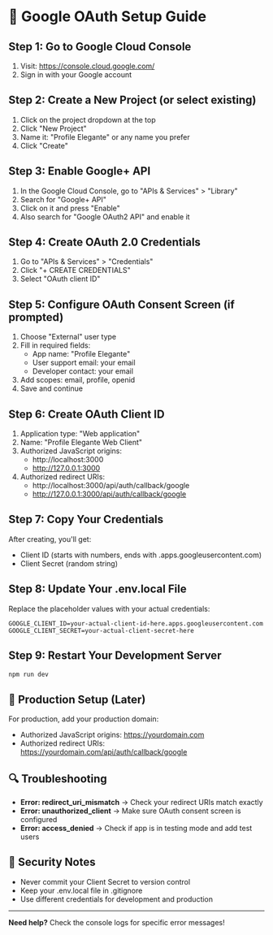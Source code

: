 # 🔐 Google OAuth Setup Guide

## Step 1: Go to Google Cloud Console
1. Visit: https://console.cloud.google.com/
2. Sign in with your Google account

## Step 2: Create a New Project (or select existing)
1. Click on the project dropdown at the top
2. Click "New Project"
3. Name it: "Profile Elegante" or any name you prefer
4. Click "Create"

## Step 3: Enable Google+ API
1. In the Google Cloud Console, go to "APIs & Services" > "Library"
2. Search for "Google+ API" 
3. Click on it and press "Enable"
4. Also search for "Google OAuth2 API" and enable it

## Step 4: Create OAuth 2.0 Credentials
1. Go to "APIs & Services" > "Credentials"
2. Click "+ CREATE CREDENTIALS"
3. Select "OAuth client ID"

## Step 5: Configure OAuth Consent Screen (if prompted)
1. Choose "External" user type
2. Fill in required fields:
   - App name: "Profile Elegante"
   - User support email: your email
   - Developer contact: your email
3. Add scopes: email, profile, openid
4. Save and continue

## Step 6: Create OAuth Client ID
1. Application type: "Web application"
2. Name: "Profile Elegante Web Client"
3. Authorized JavaScript origins:
   - http://localhost:3000
   - http://127.0.0.1:3000
4. Authorized redirect URIs:
   - http://localhost:3000/api/auth/callback/google
   - http://127.0.0.1:3000/api/auth/callback/google

## Step 7: Copy Your Credentials
After creating, you'll get:
- Client ID (starts with numbers, ends with .apps.googleusercontent.com)
- Client Secret (random string)

## Step 8: Update Your .env.local File
Replace the placeholder values with your actual credentials:

```env
GOOGLE_CLIENT_ID=your-actual-client-id-here.apps.googleusercontent.com
GOOGLE_CLIENT_SECRET=your-actual-client-secret-here
```

## Step 9: Restart Your Development Server
```bash
npm run dev
```

## 🎯 Production Setup (Later)
For production, add your production domain:
- Authorized JavaScript origins: https://yourdomain.com
- Authorized redirect URIs: https://yourdomain.com/api/auth/callback/google

## 🔍 Troubleshooting
- **Error: redirect_uri_mismatch** → Check your redirect URIs match exactly
- **Error: unauthorized_client** → Make sure OAuth consent screen is configured
- **Error: access_denied** → Check if app is in testing mode and add test users

## 🔐 Security Notes
- Never commit your Client Secret to version control
- Keep your .env.local file in .gitignore
- Use different credentials for development and production

---

**Need help?** Check the console logs for specific error messages!